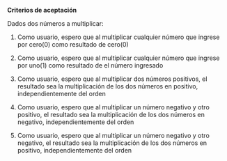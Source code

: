 **Criterios de aceptación**

Dados dos números a multiplicar: 

1) Como usuario, espero que al multiplicar cualquier número que ingrese por cero(0) 
como resultado de cero(0)

2) Como usuario, espero que al multiplicar cualquier número que ingrese por uno(1) 
como resultado de el número ingresado

3) Como usuario, espero que al multiplicar dos números positivos, el resultado
sea la multiplicación de los dos números en positivo, independientemente del orden

4) Como usuario, espero que al multiplicar un número negativo y otro positivo, el resultado
sea la multiplicación de los dos números en negativo, independientemente del orden

5) Como usuario, espero que al multiplicar un número negativo y otro negativo, el resultado
sea la multiplicación de los dos números en positivo, independientemente del orden
